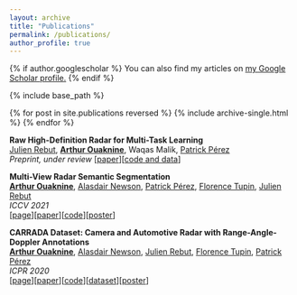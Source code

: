 ```yaml
---
layout: archive
title: "Publications"
permalink: /publications/
author_profile: true
---
```


{% if author.googlescholar %}
  You can also find my articles on <u><a href="{{author.googlescholar}}">my Google Scholar profile</a>.</u>
{% endif %}

{% include base_path %}

{% for post in site.publications reversed %}
  {% include archive-single.html %}
{% endfor %}


**Raw High-Definition Radar for Multi-Task Learning**  
[Julien Rebut](https://scholar.google.com/citations?user=BJcQNcoAAAAJ&hl=fr), [**Arthur Ouaknine**](https://arthurouaknine.github.io/), Waqas Malik, [Patrick Pérez](https://ptrckprz.github.io/)  
*Preprint, under review*
[[paper](https://arxiv.org/abs/2112.10646)][[code and data](https://github.com/valeoai/radial)]  


**Multi-View Radar Semantic Segmentation**  
[**Arthur Ouaknine**](https://arthurouaknine.github.io/), [Alasdair Newson](https://sites.google.com/site/alasdairnewson/), [Patrick Pérez](https://ptrckprz.github.io/), [Florence Tupin](https://perso.telecom-paristech.fr/tupin/), [Julien Rebut](https://scholar.google.com/citations?user=BJcQNcoAAAAJ&hl=fr)  
*ICCV 2021*  
[[page](https://arthurouaknine.github.io/codeanddata/mvrss)][[paper](https://arxiv.org/abs/2103.16214)][[code](https://github.com/valeoai/MVRSS)][[poster](https://arthurouaknine.github.io/files/posters/ICCV2021_poster)]  



**CARRADA Dataset: Camera and Automotive Radar with Range-Angle-Doppler Annotations**  
[**Arthur Ouaknine**](https://arthurouaknine.github.io/), [Alasdair Newson](https://sites.google.com/site/alasdairnewson/), [Julien Rebut](https://scholar.google.com/citations?user=BJcQNcoAAAAJ&hl=fr), [Florence Tupin](https://perso.telecom-paristech.fr/tupin/), [Patrick Pérez](https://ptrckprz.github.io/)  
*ICPR 2020*  
[[page](https://arthurouaknine.github.io/codeanddata/carrada)][[paper](https://arxiv.org/abs/2005.01456)][[code](https://github.com/valeoai/carrada_dataset)][[dataset](https://arthurouaknine.github.io/codeanddata/carrada)][[poster](https://arthurouaknine.github.io/files/posters/ICPR2020_poster)]  